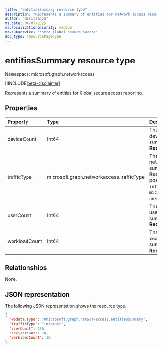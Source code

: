 ```yaml
---
title: "entitiesSummary resource type"
description: "Represents a summary of entities for network access reporting."
author: "miritsadon"
ms.date: 04/07/2025
ms.localizationpriority: medium
ms.subservice: "entra-global-secure-access"
doc_type: resourcePageType
---
```


# entitiesSummary resource type

Namespace: microsoft.graph.networkaccess

[!INCLUDE [beta-disclaimer](../../includes/beta-disclaimer.md)]

Represents a summary of entities for Global secure access reporting.

## Properties
|Property|Type|Description|
|:---|:---|:---|
|deviceCount|Int64|The number of devices in the summary. **Required.**|
|trafficType|microsoft.graph.networkaccess.trafficType|The type of network traffic summarized. **Required.** The possible values are: `internet`, `private`, `microsoft365`, `all`, `unknownFutureValue`.|
|userCount|Int64|The number of users in the summary. **Required.**|
|workloadCount|Int64|The number of workloads in the summary. **Required.**|

## Relationships
None.

## JSON representation
The following JSON representation shows the resource type.
<!-- {
  "blockType": "resource",
  "@odata.type": "microsoft.graph.networkaccess.entitiesSummary"
}
-->
``` json
{
  "@odata.type": "#microsoft.graph.networkaccess.entitiesSummary",
  "trafficType": "internet",
  "userCount": 100,
  "deviceCount": 50,
  "workloadCount": 10
}
```
